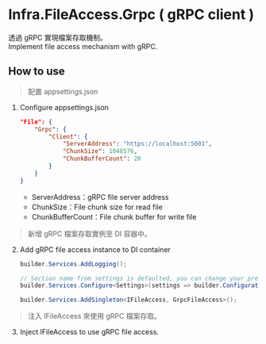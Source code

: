 # Infra.FileAccess.Grpc ( gRPC client )

透過 gRPC 實現檔案存取機制。  
Implement file access mechanism with gRPC.

## How to use

> 配置 appsettings.json

1. Configure appsettings.json

    ```json
    "File": {
        "Grpc": {
            "Client": {
                "ServerAddress": "https://localhost:5001",
                "ChunkSize": 1048576,
                "ChunkBufferCount": 20
            }
        }
    }
    ```

    - ServerAddress：gRPC file server address
    - ChunkSize：File chunk size for read file
    - ChunkBufferCount：File chunk buffer for write file

> 新增 gRPC 檔案存取實例至 DI 容器中。

2. Add gRPC file access instance to DI container

    ```csharp
    builder.Services.AddLogging();

    // Section name from settings is defaulted, you can change your prefer naming, but field structure must be the same!
    builder.Services.Configure<Settings>(settings => builder.Configuration.GetSection(Settings.SectionName).Bind(settings));

    builder.Services.AddSingleton<IFileAccess, GrpcFileAccess>();
    ```

> 注入 IFileAccess 來使用 gRPC 檔案存取。

3. Inject IFileAccess to use gRPC file access.

